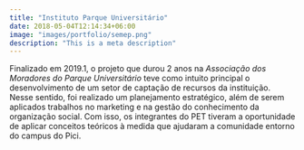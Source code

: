 ```yaml
---
title: "Instituto Parque Universitário"
date: 2018-05-04T12:14:34+06:00
image: "images/portfolio/semep.png"
description: "This is a meta description"
---
```


Finalizado em 2019.1, o projeto que durou 2 anos na _Associação dos Moradores do
Parque Universitário_ teve como intuito principal o desenvolvimento de um setor de
captação de recursos da instituição. Nesse sentido, foi realizado um planejamento
estratégico, além de serem aplicados trabalhos no marketing e na gestão do
conhecimento da organização social.
Com isso, os integrantes do PET tiveram a oportunidade de aplicar conceitos teóricos
à medida que ajudaram a comunidade entorno do campus do Pici.